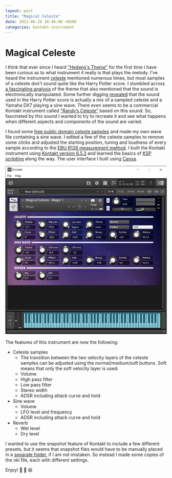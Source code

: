 ```yaml
---
layout: post
title: "Magical Celeste"
date: 2021-06-28 16:46:00 +0200
categories: kontakt-instrument
---
```


# Magical Celeste

I think that ever since I heard ["Hedwig's Theme"](https://youtu.be/I35XMs5J7II) for the first time I have been curious as to what instrument it really is that plays the melody. I've heard the instrument [celeste](https://www.vsl.co.at/en/Percussions/Celesta) mentioned numerous times, but most samples of a celeste don't sound quite like the Harry Potter score. I stumbled across [a fascinating analysis](https://filmmusicnotes.com/2013/04/13/john-williams-themes-part-6-of-6-hedwigs-theme-from-harry-potter/) of the theme that also mentioned that the sound is electronically manipulated. Some further digging [revealed](https://youtu.be/eOCJkrbQWaE) that the sound used in the Harry Potter score is actually a mix of a sampled celeste and a Yamaha DX7 playing a sine wave. There even seems to be a commercial Kontakt instrument called ["Randy’s Celeste"](https://cinesamples.com/product/randy-s-celeste) based on this sound. So, fascinated by this sound I wanted to try to recreate it and see what happens when different aspects and components of the sound are varied.

I found some [free public domain celeste samples](https://freesound.org/people/stamperadam/packs/6166/) and made my own wave file containing a sine wave. I edited a few of the celeste samples to remove some clicks and adjusted the starting position, tuning and loudness of every sample according to the [EBU R128 measurement method](https://tech.ebu.ch/loudness). I built the Kontakt instrument using [Kontakt version 6.5.3](https://www.native-instruments.com/en/products/komplete/samplers/kontakt-6/) and learned the basics of [KSP scripting](https://www.native-instruments.com/en/products/komplete/samplers/kontakt-6/downloads/) along the way. The user interface I built using [Canva](https://www.canva.com/).

![screenshot](screenshot.png)

The features of this instrument are now the following:

- Celeste samples
  - The transition between the two velocity layers of the celeste samples can be adjusted using the normal/medium/soft buttons. Soft means that only the soft velocity layer is used.
  - Volume
  - High pass filter
  - Low pass filter
  - Stereo width
  - ADSR including attack curve and hold
- Sine wave
  - Volume
  - LFO level and frequency
  - ADSR including attack curve and hold
- Reverb
  - Wet level
  - Dry level

I wanted to use the snapshot feature of Kontakt to include a few different presets, but it seems that snapshot files would have to be manually placed in a [separate folder](https://forum.cockos.com/showthread.php?t=213875), if I am not mistaken. So instead I made some copies of the nki file, each with different settings.

Enjoy! :musical_note: :musical_keyboard: :smile:
